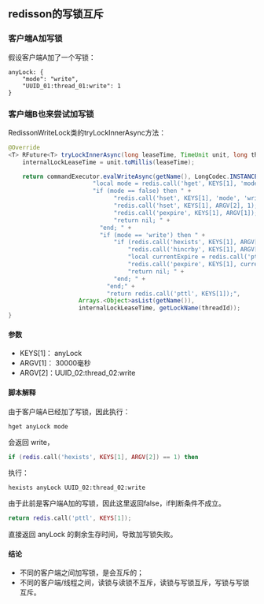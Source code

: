 ## redisson的写锁互斥

### 客户端A加写锁

假设客户端A加了一个写锁：

```
anyLock: {
	"mode": "write",
	"UUID_01:thread_01:write": 1
}

```

### 客户端B也来尝试加写锁

RedissonWriteLock类的tryLockInnerAsync方法：

```java
@Override
<T> RFuture<T> tryLockInnerAsync(long leaseTime, TimeUnit unit, long threadId, RedisStrictCommand<T> command) {
    internalLockLeaseTime = unit.toMillis(leaseTime);

    return commandExecutor.evalWriteAsync(getName(), LongCodec.INSTANCE, command,
                        "local mode = redis.call('hget', KEYS[1], 'mode'); " +
                        "if (mode == false) then " +
                              "redis.call('hset', KEYS[1], 'mode', 'write'); " +
                              "redis.call('hset', KEYS[1], ARGV[2], 1); " +
                              "redis.call('pexpire', KEYS[1], ARGV[1]); " +
                              "return nil; " +
                          "end; " +
                          "if (mode == 'write') then " +
                              "if (redis.call('hexists', KEYS[1], ARGV[2]) == 1) then " +
                                  "redis.call('hincrby', KEYS[1], ARGV[2], 1); " + 
                                  "local currentExpire = redis.call('pttl', KEYS[1]); " +
                                  "redis.call('pexpire', KEYS[1], currentExpire + ARGV[1]); " +
                                  "return nil; " +
                              "end; " +
                            "end;" +
                            "return redis.call('pttl', KEYS[1]);",
                    Arrays.<Object>asList(getName()), 
                    internalLockLeaseTime, getLockName(threadId));
}
```

#### 参数

- KEYS[1]： anyLock
- ARGV[1]： 30000毫秒
- ARGV[2]：UUID_02:thread_02:write

#### 脚本解释

由于客户端A已经加了写锁，因此执行：

```
hget anyLock mode
```

会返回 write，

```lua
if (redis.call('hexists', KEYS[1], ARGV[2]) == 1) then 
```

执行：

```
hexists anyLock UUID_02:thread_02:write
```

由于此前是客户端A加的写锁，因此这里返回false，if判断条件不成立。

```lua
return redis.call('pttl', KEYS[1]);
```

直接返回 anyLock 的剩余生存时间，导致加写锁失败。

#### 结论

- 不同的客户端之间加写锁，是会互斥的；
- 不同的客户端/线程之间，读锁与读锁不互斥，读锁与写锁互斥，写锁与写锁互斥。

